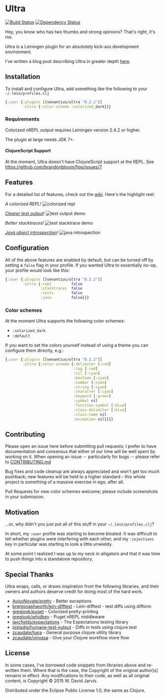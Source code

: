 # Ultra
[![Build Status](https://travis-ci.org/venantius/ultra.svg?branch=master)](https://travis-ci.org/venantius/ultra)
[![Dependency Status](https://www.versioneye.com/user/projects/54b5674f050646ca5c000068/badge.svg?style=flat)](https://www.versioneye.com/user/projects/54b5674f050646ca5c000068)

Hey, you know who has two thumbs and strong opinions? That's right, it's me.

Ultra is a Leiningen plugin for an absolutely kick-ass development environment.

I've written a blog post describing Ultra in greater depth [here](http://blog.venanti.us/ultra).

## Installation

To install and configure Ultra, add something like the following to your `~/.lein/profiles.clj`

```clojure
{:user {:plugins [[venantius/ultra "0.2.2"]]
        :ultra {:color-scheme :solarized_dark}}}
```

### Requirements

Colorized nREPL output requires Leiningen version 2.4.2 or higher.

The plugin at large needs JDK 7+.

#### ClojureScript Support

At the moment, Ultra doesn't have ClojureScript support at the REPL. See https://github.com/brandonbloom/fipp/issues/7.

## Features
For a detailed list of features, check out the [wiki](https://github.com/venantius/ultra/wiki). Here's the highlight reel:

*A colorized REPL!*
![colorized repl](https://venantius.github.io/ultra/images/colorized-repl.png)

*[Clearer test output](https://github.com/venantius/ultra/wiki/Tests)!*
![test output demo](https://venantius.github.io/ultra/images/test-output.png)

*Better stacktraces!*
![test stacktrace demo](https://venantius.github.io/ultra/images/colorized-test-stacktrace.png)

*[Java object introspection](https://github.com/venantius/ultra/wiki/Java)!* 
![java introspection](https://venantius.github.io/ultra/images/java-interop.png)

## Configuration

All of the above features are enabled by default, but can be turned off by setting a `false` flag in your profile. If you wanted Ultra to essentially no-op, your profile would look like this: 

```clojure
{:user {:plugins [[venantius/ultra "0.2.2"]]
        :ultra {:repl         false
                :stacktraces  false
                :tests        false
                :java         false}}}
```

### Color schemes

At the moment Ultra supports the following color schemes:
 - `:solarized_dark`
 - `:default`

If you want to set the colors yourself instead of using a theme you can configure them directly, e.g.:

```clojure
{:user {:plugins [[venantius/ultra "0.2.2"]]
        :ultra {:color-scheme {:delimiter [:red]
                               :tag [:red]
                               :nil [:cyan]
                               :boolean [:cyan]
                               :number [:cyan]
                               :string [:cyan]
                               :character [:cyan]
                               :keyword [:green]
                               :symbol nil
                               :function-symbol [:blue]
                               :class-delimiter [:blue]
                               :class-name nil
                               :exception nil}}}}
```

## Contributing

Please open an issue here before submitting pull requests; I prefer to have documentation and consensus that either of our time will be well spent by working on it. When opening an issue -- particularly for bugs -- please refer to [CONTRIBUTING.md](https://github.com/venantius/ultra/blob/master/CONTRIBUTING.md)

Bug fixes and code cleanup are always appreciated and won't get too much pushback; new features will be held to a higher standard - this whole project is something of a massive exercise in ego, after all.

Pull Requests for new color schemes welcome; please include screenshots in your submission.

## Motivation

...or, why didn't you just put all of this stuff in your `~/.lein/profiles.clj`?

In short, my `:user` profile was starting to become bloated. It was difficult to tell whether plugins were interfering with each other, and my `:injections` key in particular was starting to look a little unwieldy. 

At some point I realized I was up to my neck in alligators and that it was time to push things into a standalone repository.

## Special Thanks

Ultra wraps, calls, or draws inspiration from the following libraries, and their owners and authors deserve credit for doing most of the hard work.  

 - [AvisoNovate/pretty](https://github.com/AvisoNovate/pretty) - Better exceptions
 - [brentonashworth/lein-difftest](https://github.com/brentonashworth/lein-difftest) - Lein-difftest - test diffs using difform
 - [greglook/puget](https://github.com/greglook/puget) - Colorized pretty-printing
 - [greglook/whidbey](https://github.com/greglook/whidbey) - Puget nREPL middleware
 - [jaycfields/expectations](https://github.com/jaycfields/expectations) - The Expectations testing library
 - [pjstadig/humane-test-output](https://github.com/pjstadig/humane-test-output) - Diffs in tests using clojure.test
 - [zcaudate/hara](https://github.com/zcaudate/hara) - General purpose clojure utility library
 - [zcaudate/vinyasa](https://github.com/zcaudate/vinyasa) - Give your Clojure workflow more flow

## License

In some cases, I've borrowed code snippets from libraries above and re-written them. Where that is the case, the Copyright of the original author[s] remains in effect. Any modifications to their code, as well as all original content, is Copyright © 2015 W. David Jarvis.

Distributed under the Eclipse Public License 1.0, the same as Clojure.
